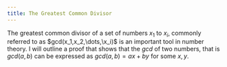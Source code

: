 ```yaml
---
title: The Greatest Common Divisor
---
```


The greatest common divisor of a set of numbers $x_1$ to $x_i$, commonly referred to as $gcd(x_1,x_2,\dots,\x_i)$ is an important tool in number theory.
I will outline a proof that shows that the $gcd$ of two numbers, that is $gcd(a,b)$ can be expressed as $gcd(a,b)=ax+by$ for some $x,y$.

